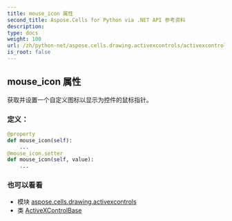 ```yaml
---
title: mouse_icon 属性
second_title: Aspose.Cells for Python via .NET API 参考资料
description:
type: docs
weight: 100
url: /zh/python-net/aspose.cells.drawing.activexcontrols/activexcontrolbase/mouse_icon/
is_root: false
---
```

## mouse_icon 属性

获取并设置一个自定义图标以显示为控件的鼠标指针。
### 定义：
```python
@property
def mouse_icon(self):
    ...
@mouse_icon.setter
def mouse_icon(self, value):
    ...
```

### 也可以看看
* 模块 [aspose.cells.drawing.activexcontrols](../../)
* 类 [ActiveXControlBase](/cells/zh/python-net/aspose.cells.drawing.activexcontrols/activexcontrolbase)
